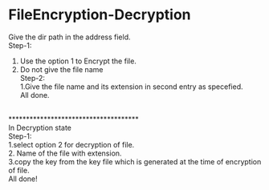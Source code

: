 # FileEncryption-Decryption
Give the dir path in the address field.<br/>
Step-1:<br/>
  1. Use the option 1 to Encrypt the file.<br/>
  2. Do not give the file name<br/>
Step-2:<br/>
  1.Give the file name and its extension in second entry as specefied.<br/>
  All done.<br/>
<br/>
*************************************<br/>
In Decryption state<br/>
Step-1:<br/>
  1.select option 2 for decryption of file.<br/>
  2. Name of the file with extension.<br/>
  3.copy the key from the key file which is generated at the time of encryption of file.<br/>
  All done!<br/>
